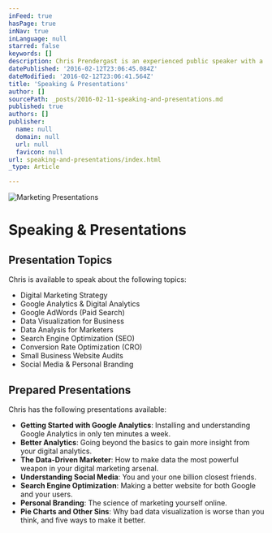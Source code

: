 ```yaml
---
inFeed: true
hasPage: true
inNav: true
inLanguage: null
starred: false
keywords: []
description: Chris Prendergast is an experienced public speaker with a variety of digital marketing and data analytics presentations for your business.
datePublished: '2016-02-12T23:06:45.084Z'
dateModified: '2016-02-12T23:06:41.564Z'
title: 'Speaking & Presentations'
author: []
sourcePath: _posts/2016-02-11-speaking-and-presentations.md
published: true
authors: []
publisher:
  name: null
  domain: null
  url: null
  favicon: null
url: speaking-and-presentations/index.html
_type: Article

---
```

![Marketing Presentations](https://the-grid-user-content.s3-us-west-2.amazonaws.com/ba5dc75b-6b49-48e8-844a-04ce73300a91.jpg)

# Speaking & Presentations

## Presentation Topics

Chris is available to speak about the following topics:

* Digital Marketing Strategy
* Google Analytics & Digital Analytics
* Google AdWords (Paid Search)
* Data Visualization for Business
* Data Analysis for Marketers
* Search Engine Optimization (SEO)
* Conversion Rate Optimization (CRO)
* Small Business Website Audits
* Social Media & Personal Branding

## Prepared Presentations

Chris has the following presentations available:

* **Getting Started with Google Analytics**: Installing and understanding Google Analytics in only ten minutes a week.
* **Better Analytics**: Going beyond the basics to gain more insight from your digital analytics.
* **The Data-Driven Marketer**: How to make data the most powerful weapon in your digital marketing arsenal.
* **Understanding Social Media**: You and your one billion closest friends.
* **Search Engine Optimization**: Making a better website for both Google and your users.
* **Personal Branding**: The science of marketing yourself online.
* **Pie Charts and Other Sins**: Why bad data visualization is worse than you think, and five ways to make it better.